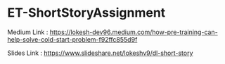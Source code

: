 # ET-ShortStoryAssignment

Medium Link : https://lokesh-dev96.medium.com/how-pre-training-can-help-solve-cold-start-problem-f92ffc855d9f

Slides Link : https://www.slideshare.net/lokeshv9/dl-short-story

